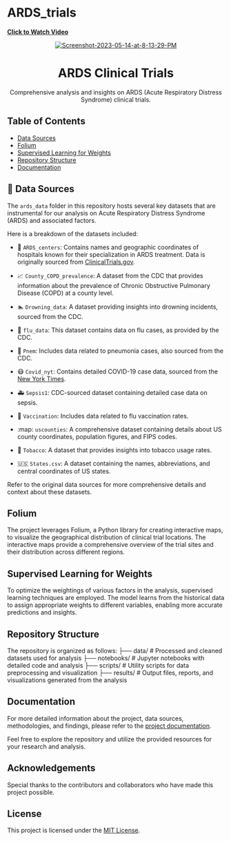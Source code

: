 # ARDS_trials
<span style="color: red; font-weight: bold;">[Click to Watch Video](https://drive.google.com/file/d/1WJQOWu0SnG4v_dCVGX8ohOGCxHOdfnQ1/view?usp=sharing)</span>

<!-- Project Logo -->
<p align="center">
  <a href="https://ibb.co/WcsTvzR"><img src="https://i.ibb.co/RC75T6J/Screenshot-2023-05-14-at-8-13-29-PM.png" alt="Screenshot-2023-05-14-at-8-13-29-PM" border="0"></a>
</p>

<!-- Project Title -->
<h1 align="center">ARDS Clinical Trials</h1>

<!-- Project Description -->
<p align="center">
  Comprehensive analysis and insights on ARDS (Acute Respiratory Distress Syndrome) clinical trials.
</p>

<!-- Table of Contents -->
## Table of Contents
- [Data Sources](#data-sources)
- [Folium](#folium)
- [Supervised Learning for Weights](#supervised-learning-for-weights)
- [Repository Structure](#repository-structure)
- [Documentation](#documentation)

<!-- Data Sources -->
## :file_folder: Data Sources

The `ards_data` folder in this repository hosts several key datasets that are instrumental for our analysis on Acute Respiratory Distress Syndrome (ARDS) and associated factors. 

Here is a breakdown of the datasets included:

- :hospital: `ARDS_centers`: Contains names and geographic coordinates of hospitals known for their specialization in ARDS treatment. Data is originally sourced from [ClinicalTrials.gov](https://clinicaltrials.gov/ct2/results?cond=ARDS&map_cntry=US&draw=2&rank=1#rowId0).

- :chart_with_upwards_trend: `County_COPD_prevalence`: A dataset from the CDC that provides information about the prevalence of Chronic Obstructive Pulmonary Disease (COPD) at a county level.

- :swimmer: `Drowning_data`: A dataset providing insights into drowning incidents, sourced from the CDC.

- :sneezing_face: `flu_data`: This dataset contains data on flu cases, as provided by the CDC.

- :face_with_thermometer: `Pnem`: Includes data related to pneumonia cases, also sourced from the CDC.

- :mask: `Covid_nyt`: Contains detailed COVID-19 case data, sourced from the [New York Times](https://www.nytimes.com/interactive/2020/us/coronavirus-us-cases.html).

- :ambulance: `Sepsis1`: CDC-sourced dataset containing detailed case data on sepsis.

- :syringe: `Vaccination`: Includes data related to flu vaccination rates.

- :map: `uscounties`: A comprehensive dataset containing details about US county coordinates, population figures, and FIPS codes.

- :smoking: `Tobacco`: A dataset that provides insights into tobacco usage rates.

- :us: `States.csv`: A dataset containing the names, abbreviations, and central coordinates of US states.

Refer to the original data sources for more comprehensive details and context about these datasets.



<!-- Folium -->
## Folium
The project leverages Folium, a Python library for creating interactive maps, to visualize the geographical distribution of clinical trial locations. The interactive maps provide a comprehensive overview of the trial sites and their distribution across different regions.

<!-- Supervised Learning for Weights -->
## Supervised Learning for Weights
To optimize the weightings of various factors in the analysis, supervised learning techniques are employed. The model learns from the historical data to assign appropriate weights to different variables, enabling more accurate predictions and insights.

<!-- Repository Structure -->
## Repository Structure
The repository is organized as follows:
├── data/ # Processed and cleaned datasets used for analysis
├── notebooks/ # Jupyter notebooks with detailed code and analysis
├── scripts/ # Utility scripts for data preprocessing and visualization
├── results/ # Output files, reports, and visualizations generated from the analysis


<!-- Documentation -->
## Documentation
For more detailed information about the project, data sources, methodologies, and findings, please refer to the [project documentation](docs/).

Feel free to explore the repository and utilize the provided resources for your research and analysis.

<!-- Acknowledgements -->
## Acknowledgements
Special thanks to the contributors and collaborators who have made this project possible.

<!-- License -->
## License
This project is licensed under the [MIT License](LICENSE).



